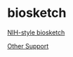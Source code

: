 # biosketch

[NIH-style biosketch](cole-brokamp-nihbiosketch.pdf)

[Other Support](cole-brokamp-other-support.docx)
